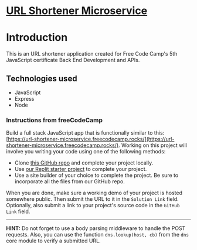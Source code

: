 # [URL Shortener Microservice](https://www.freecodecamp.org/learn/back-end-development-and-apis/back-end-development-and-apis-projects/url-shortener-microservice)
# Introduction
This is an URL shortener application created for Free Code Camp's 5th JavaScript certificate Back End Development and APIs.
## Technologies used

 - JavaScript
 - Express
 - Node

### Instructions from freeCodeCamp

Build a full stack JavaScript app that is functionally similar to this:  [https://url-shortener-microservice.freecodecamp.rocks/](https://url-shortener-microservice.freecodecamp.rocks/). Working on this project will involve you writing your code using one of the following methods:

-   Clone  [this GitHub repo](https://github.com/freeCodeCamp/boilerplate-project-urlshortener/)  and complete your project locally.
-   Use  [our Replit starter project](https://replit.com/github/freeCodeCamp/boilerplate-project-urlshortener)  to complete your project.
-   Use a site builder of your choice to complete the project. Be sure to incorporate all the files from our GitHub repo.

When you are done, make sure a working demo of your project is hosted somewhere public. Then submit the URL to it in the  `Solution Link`  field. Optionally, also submit a link to your project's source code in the  `GitHub Link`  field.

----------

**HINT:**  Do not forget to use a body parsing middleware to handle the POST requests. Also, you can use the function  `dns.lookup(host, cb)`  from the  `dns`  core module to verify a submitted URL.
